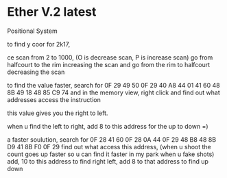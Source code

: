 # Ether V.2 latest
Positional System

to find y coor for 2k17,

ce scan from 2 to 1000, (O is decrease scan, P is increase scan)  go from halfcourt to the rim increasing the scan and go from the rim to halfcourt decreasing the scan

to find the value faster, search for 0F 29 49 50 0F 29 40 A8 44 01 41 60 48 8B 49 18 48 85 C9 74 and in the memory view, right click and find out what addresses access the instruction

this value gives you the right to left.

when u find the left to right, add 8 to this address for the up to down =)

a faster soulution, search for 0F 28 41 60 0F 28 0A 44 0F 29 48 B8 48 8B D9 41 8B F0 0F 29
find out what access this address, (when u shoot the count goes up faster so u can find it faster in my park when u fake shots) add, 10 to this address to find right left, add 8 to that address to find up down
